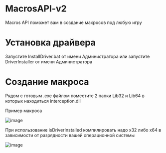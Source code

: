 # MacrosAPI-v2

Macros API поможет вам в создание макросов под любую игру

# Установка драйвера
Запустите InstallDriver.bat от имени Администратора или запустите DriverInstaller от имени Администратора

# Создание макроса
Рядом с готовым .exe файлом поместите 2 папки Lib32 и Lib64 в которых находиться interception.dll

Пример макроса

![image](https://user-images.githubusercontent.com/35975332/144324367-e4b3d4ea-d2e5-4296-a8cd-3d4235e7d9a6.png)

При использование isDriverInstalled компилировать надо x32 либо x64 в зависимости от разрядности вашей операционной системы

![image](https://user-images.githubusercontent.com/35975332/144324387-2da6441c-dd0b-4c1b-bf67-0338bbcc8b86.png)
